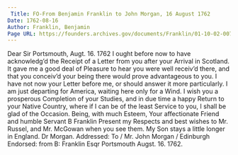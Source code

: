 ```yaml
---
 Title: FO-From Benjamin Franklin to John Morgan, 16 August 1762
Date: 1762-08-16
Author: Franklin, Benjamin
Page URL: https://founders.archives.gov/documents/Franklin/01-10-02-0072
---
```


Dear Sir
Portsmouth, Augt. 16. 1762
I ought before now to have acknowledg’d the Receipt of a Letter from you after your Arrival in Scotland. It gave me a good deal of Pleasure to hear you were well receiv’d there, and that you conceiv’d your being there would prove advantageous to you. I have not now your Letter before me, or should answer it more particularly. I am just departing for America, waiting here only for a Wind. I wish you a prosperous Completion of your Studies, and in due time a happy Return to your Native Country, where if I can be of the least Service to you, I shall be glad of the Occasion. Being, with much Esteem, Your affectionate Friend and humble Servant
B Franklin
Present my Respects and best wishes to Mr. Russel, and Mr. McGowan when you see them. My Son stays a little longer in England.
Dr Morgan.
 Addressed: To / Mr. John Morgan / Edinburgh
Endorsed: from B: Franklin Esqr Portsmouth Augst. 16. 1762.

